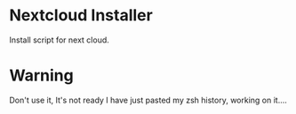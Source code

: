 # Nextcloud Installer

Install script for next cloud.

# Warning

Don't use it, It's not ready I have just pasted my zsh history, working on it....
